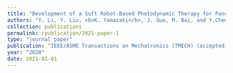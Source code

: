 ```yaml
---
title: "Development of a Soft Robot-Based Photodynamic Therapy for Pancreatic Cancer"
authors: "Y. Li, Y. Liu, <b>K. Yamazaki</b>, J. Guo, M. Bai, and Y.Chen"
collection: publications
permalink: /publication/2021-paper-1
type: "journal paper"
publication: "IEEE/ASME Transactions on Mechatronics (TMECH) (accepted)"
year: "2020"
date: 2021-01-01
---
```

